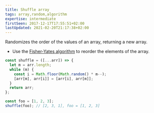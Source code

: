 ```yaml
---
title: Shuffle array
tags: array,random,algorithm
expertise: intermediate
firstSeen: 2017-12-17T17:55:51+02:00
lastUpdated: 2021-02-20T21:17:38+02:00
---
```


Randomizes the order of the values of an array, returning a new array.

- Use the [Fisher-Yates algorithm](https://en.wikipedia.org/wiki/Fisher%E2%80%93Yates_shuffle#Fisher_and_Yates'_original_method) to reorder the elements of the array.

```js
const shuffle = ([...arr]) => {
  let m = arr.length;
  while (m) {
    const i = Math.floor(Math.random() * m--);
    [arr[m], arr[i]] = [arr[i], arr[m]];
  }
  return arr;
};
```

```js
const foo = [1, 2, 3];
shuffle(foo); // [2, 3, 1], foo = [1, 2, 3]
```

